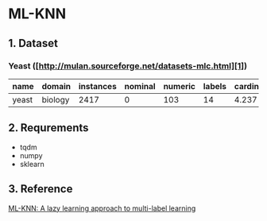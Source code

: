 # ML-KNN
## 1. Dataset
### Yeast ([http://mulan.sourceforge.net/datasets-mlc.html][1])


|name | domain | instances |nominal	|numeric|labels|cardinality	|density|distinct|
| ------ | ------ | ------ |------ |------ |------ |------ |------ |------ |
| yeast| biology | 2417	 |0|103	|14|4.237|0.303	|198|

## 2. Requrements
- tqdm
- numpy
- sklearn


## 3. Reference
[ML-KNN: A lazy learning approach to multi-label learning][2]


[1]: http://mulan.sourceforge.net/datasets-mlc.html
[2]: https://www.sciencedirect.com/science/article/pii/S0031320307000027
